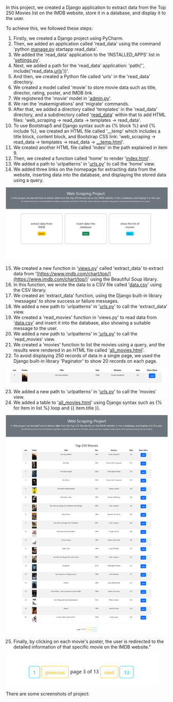 In this project, we created a Django application to extract data from the Top 250 Movies list on the IMDB website, store it in a database, and display it to the user.

To achieve this, we followed these steps:

    
  1. Firstly, we created a Django project using PyCharm.
2. Then, we added an application called 'read_data' using the command 'python
[manage.py](https://github.com/shahrzad-gdr/web_scraping/blob/master/manage.py)
startapp read_data'.
3.  We added the 'read_data' application to the 'INSTALLED_APPS' list in
'[settings.py](https://github.com/shahrzad-gdr/web_scraping/blob/master/web_scraping/settings.py)'.
4.  Next, we added a path for the 'read_data' application: 'path('', include('read_data.[urls](https://github.com/shahrzad-gdr/web_scraping/blob/master/read_data/urls.py)'))'.
5.  And then, we created a Python file called 'urls' in the 'read_data' directory.
6.  We created a model called 'movie' to store movie data such as title, director, rating, poster, and IMDB link.
7.  We registered the 'movie' model in '[admin.py](https://github.com/shahrzad-gdr/web_scraping/blob/master/read_data/admin.py)'.
8.  We ran the 'makemigrations' and 'migrate' commands.
9.  After that, we added a directory called 'templates' in the 'read_data' directory, and a subdirectory called
'[read_data](https://github.com/shahrzad-gdr/web_scraping/tree/master/read_data/templates/read_data)'
within that to add HTML files: 'web_scraping -> read_data ->
templates -> read_data'.
10.  To use Bootstrap5 and Django syntax such as {% block %} and {% include %}, we created an HTML file called '__temp' which includes a
title block, content block, and Bootstrap CSS link: 'web_scraping ->
read_data -> templates -> read_data ->
[__temp.html](https://github.com/shahrzad-gdr/web_scraping/blob/master/read_data/templates/read_data/__temp.html)'.
11.  We created another HTML file called 'index' in the path explained in item 9.
12.  Then, we created a function called 'home' to render '[index.html](https://github.com/shahrzad-gdr/web_scraping/blob/master/read_data/templates/read_data/index.html)'.
13.  We added a path to 'urlpatterns' in '[urls.py](https://github.com/shahrzad-gdr/web_scraping/blob/master/read_data/urls.py)'
to call the 'home' view.
14.  We added three links on the homepage for extracting data from the website, inserting data into the database, and displaying the
stored data using a query.
<img src="https://raw.githubusercontent.com/shahrzad-gdr/web_scraping/master/images/WebScraping%20(1).png" alt="image1" >

15.  We created a new function in '[views.py](https://github.com/shahrzad-gdr/web_scraping/blob/master/read_data/views.py)'
called 'extract_data' to extract data from
'[https://www.imdb.com/chart/top/](https://www.imdb.com/chart/top/)'
using the Beautiful Soup library.
16.  In this function, we wrote the data to a CSV file called '[data.csv](https://github.com/shahrzad-gdr/web_scraping/blob/master/data.csv)'
using the CSV library.
17.  We created an 'extract_data' function, using the Django built-in library 'messages' to show success or failure messages.
18.  We added a new path to 'urlpatterns' in '[urls.py](https://github.com/shahrzad-gdr/web_scraping/blob/master/read_data/urls.py)'
to call the 'extract_data' view.
19.  We created a 'read_movies' function in 'views.py' to read data from
'[data.csv](https://github.com/shahrzad-gdr/web_scraping/blob/master/data.csv)'
and insert it into the database, also showing a suitable message to
the user.
20.  We added a new path to 'urlpatterns' in ['urls.py](https://github.com/shahrzad-gdr/web_scraping/blob/master/read_data/urls.py)'
to call the 'read_movies' view.
21.  We created a 'movies' function to list the movies using a query, and the results were rendered in an HTML file called
'[all_movies.html](https://github.com/shahrzad-gdr/web_scraping/blob/master/read_data/templates/read_data/all_movies.html)'.
22.  To avoid displaying 250 records of data in a single page, we used the Django built-in library 'Paginator' to show 20 records on
each page.
<img src="https://raw.githubusercontent.com/shahrzad-gdr/web_scraping/master/images/WebScraping%20(2).png" alt="image2" >

23.  We added a new path to 'urlpatterns' in '[urls.py](https://github.com/shahrzad-gdr/web_scraping/blob/master/read_data/urls.py)'
to call the 'movies' view.
24.  We added a table to '[all_movies.html](https://github.com/shahrzad-gdr/web_scraping/blob/master/read_data/templates/read_data/all_movies.html)'
using Django syntax such as {% for item in list %} loop and {{
item.title }}.
<img src="https://raw.githubusercontent.com/shahrzad-gdr/web_scraping/master/images/WebScraping%20(4).png" alt="image4" >

25.  Finally, by clicking on each movie's poster, the user is redirected to the detailed information of that specific movie on the
IMDB website."
<img src="https://raw.githubusercontent.com/shahrzad-gdr/web_scraping/master/images/WebScraping%20(3).png" alt="image3" >


There are some screenshots of project: 
